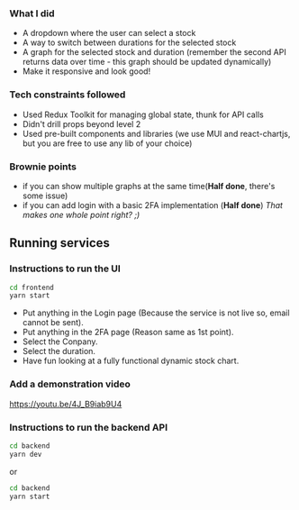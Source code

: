### What I did
- A dropdown where the user can select a stock
- A way to switch between durations for the selected stock
- A graph for the selected stock and duration (remember the second API returns data over time - this graph should be updated dynamically)
- Make it responsive and look good!

### Tech constraints followed
- Used Redux Toolkit for managing global state, thunk for API calls
- Didn't drill props beyond level 2
- Used pre-built components and libraries (we use MUI and react-chartjs, but you are free to use any lib of your choice)

### Brownie points
- if you can show multiple graphs at the same time(**Half done**, there's some issue)
- if you can add login with a basic 2FA implementation (**Half done**)
_That makes one whole point right? ;)_


## Running services
### Instructions to run the UI
```bash
cd frontend
yarn start
```
- Put anything in the Login page (Because the service is not live so, email cannot be sent).
- Put anything in the 2FA page (Reason same as 1st point).
- Select the Conpany.
- Select the duration.
- Have fun looking at a fully functional dynamic stock chart.

### Add a demonstration video 
https://youtu.be/4J_B9iab9U4

### Instructions to run the backend API
```bash
cd backend
yarn dev
```
or
```bash
cd backend 
yarn start
```
